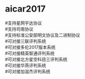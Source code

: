 # aicar2017<br>
#支持星网宇达协议<br>
#支持司南协议<br>
#支持标准公安部明文协议及二进制协议<br>
#可对接三联评判系统<br>
#可对接多伦2017版本系统<br>
#可对接精英智通评判系统<br>
#可对接北方星空科目三评判系统<br>
#可对接华燕评判系统<br>
#可对接加滋杰评判系统<br>

